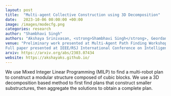 ```yaml
---
layout: post
title:  "Multi-agent Collective Construction using 3D Decomposition"
date:   2023-10-06 00:00:00 +00:00
image: /images/modecfg.png
categories: research
author: "Shambhavi Singh"
authors: "Akshaya Srinivasan, <strong>Shambhavi Singh</strong>, Geordan Gutow, Howie Choset and Bhaskar Vundurthy"
venue: "Preliminary work presented at Multi-Agent Path Finding Workshop at Association for the Advancement of Artificial Intelligence, Washington DC, USA, 2023. \n
Full paper presented at IEEE/RSJ International Conference on Intelligent Robots and Systems (IROS), Detroit, USA"
arxiv: https://arxiv.org/abs/2303.07434
website: https://akshayaks.github.io/
---
```

We use Mixed Integer Linear Programming (MILP) to find a multi-robot plan to construct a modular structure composed of cubic blocks. We use a 3D decomposition based method to first find plans that construct smaller substructures, then aggregate the solutions to obtain a complete plan.